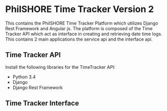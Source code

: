 # PhilSHORE Time Tracker Version 2
This contains the PhilSHORE Time Tracker Platform which utilizes Django Rest Framework and Angular js. The platform is composed of the Time Tracker API which act as interface in creating and retrieving date time logs.
This contains 2 main applications the service api and the interface api.

## Time Tracker API
Install the following libraries for the TimeTracker API:
- Python 3.4
- Django
- Django Rest Framework

## Time Tracker Interface
